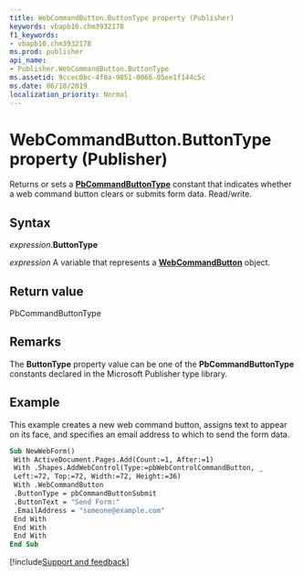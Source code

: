 ```yaml
---
title: WebCommandButton.ButtonType property (Publisher)
keywords: vbapb10.chm3932178
f1_keywords:
- vbapb10.chm3932178
ms.prod: publisher
api_name:
- Publisher.WebCommandButton.ButtonType
ms.assetid: 9ccec0bc-4f0a-9851-0066-05ee1f144c5c
ms.date: 06/18/2019
localization_priority: Normal
---
```



# WebCommandButton.ButtonType property (Publisher)

Returns or sets a **[PbCommandButtonType](Publisher.PbCommandButtonType.md)** constant that indicates whether a web command button clears or submits form data. Read/write.


## Syntax

_expression_.**ButtonType**

_expression_ A variable that represents a **[WebCommandButton](Publisher.WebCommandButton.md)** object.


## Return value

PbCommandButtonType


## Remarks

The **ButtonType** property value can be one of the **PbCommandButtonType** constants declared in the Microsoft Publisher type library.


## Example

This example creates a new web command button, assigns text to appear on its face, and specifies an email address to which to send the form data.

```vb
Sub NewWebForm() 
 With ActiveDocument.Pages.Add(Count:=1, After:=1) 
 With .Shapes.AddWebControl(Type:=pbWebControlCommandButton, _ 
 Left:=72, Top:=72, Width:=72, Height:=36) 
 With .WebCommandButton 
 .ButtonType = pbCommandButtonSubmit 
 .ButtonText = "Send Form:" 
 .EmailAddress = "someone@example.com" 
 End With 
 End With 
 End With 
End Sub
```

[!include[Support and feedback](~/includes/feedback-boilerplate.md)]